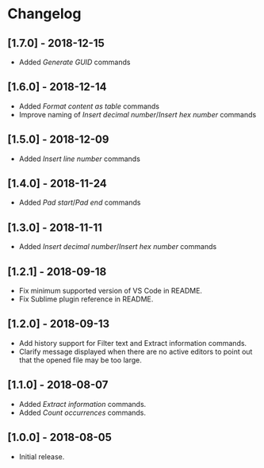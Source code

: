 # Changelog

## [1.7.0] - 2018-12-15
- Added _Generate GUID_ commands

## [1.6.0] - 2018-12-14
- Added _Format content as table_ commands
- Improve naming of _Insert decimal number_/_Insert hex number_ commands

## [1.5.0] - 2018-12-09
- Added _Insert line number_ commands

## [1.4.0] - 2018-11-24
- Added _Pad start_/_Pad end_ commands

## [1.3.0] - 2018-11-11
- Added _Insert decimal number_/_Insert hex number_ commands

## [1.2.1] - 2018-09-18
- Fix minimum supported version of VS Code in README.
- Fix Sublime plugin reference in README.

## [1.2.0] - 2018-09-13
- Add history support for Filter text and Extract information commands.
- Clarify message displayed when there are no active editors to point out that the opened file may
  be too large.

## [1.1.0] - 2018-08-07
- Added _Extract information_ commands.
- Added _Count occurrences_ commands.

## [1.0.0] - 2018-08-05
- Initial release.
